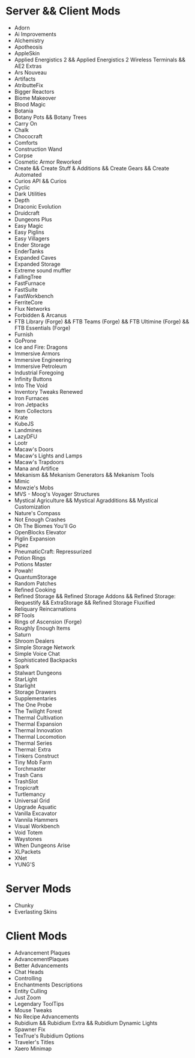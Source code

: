 # Server && Client Mods

* Adorn 
* Ai Improvements
* Alchemistry
* Apotheosis
* AppleSkin
* Applied Energistics 2 && Applied Energistics 2 Wireless Terminals && AE2 Extras
* Ars Nouveau
* Artifacts
* AtributteFix
* Bigger Reactors
* Biome Makeover 
* Blood Magic
* Botania
* Botany Pots && Botany Trees
* Carry On
* Chalk 
* Chococraft 
* Comforts 
* Construction Wand
* Corpse
* Cosmetic Armor Reworked
* Create && Create Stuff & Additions && Create Gears && Create Automated
* Curios API && Curios
* Cyclic
* Dark Utilities
* Depth 
* Draconic Evolution
* Druidcraft
* Dungeons Plus
* Easy Magic 
* Easy Piglins
* Easy Villagers
* Ender Storage
* EnderTanks
* Expanded Caves 
* Expanded Storage
* Extreme sound muffler
* FallingTree
* FastFurnace
* FastSuite
* FastWorkbench
* FerriteCore
* Flux Networks
* Forbidden & Arcanus
* FTB Library (Forge) && FTB Teams (Forge) && FTB Ultimine (Forge) && FTB Essentials (Forge)
* Furnish 
* GoProne
* Ice and Fire: Dragons
* Immersive Armors 
* Immersive Engineering
* Immersive Petroleum
* Industrial Foregoing
* Infinity Buttons 
* Into The Void 
* Inventory Tweaks Renewed
* Iron Furnaces
* Iron Jetpacks
* Item Collectors
* Krate
* KubeJS
* Landmines 
* LazyDFU
* Lootr
* Macaw's Doors
* Macaw's Lights and Lamps
* Macaw's Trapdoors
* Mana and Artifice
* Mekanism && Mekanism Generators && Mekanism Tools 
* Mimic
* Mowzie's Mobs
* MVS - Moog's Voyager Structures 
* Mystical Agriculture && Mystical Agradditions && Mystical Customization
* Nature's Compass
* Not Enough Crashes
* Oh The Biomes You'll Go
* OpenBlocks Elevator
* Piglin Expansion
* Pipez
* PneumaticCraft: Repressurized
* Potion Rings
* Potions Master
* Powah!
* QuantumStorage
* Random Patches
* Refined Cooking
* Refined Storage && Refined Storage Addons && Refined Storage: Requestify && ExtraStorage && Refined Storage Fluxified
* Reliquary Reincarnations
* RFTools
* Rings of Ascension (Forge)
* Roughly Enough Items 
* Saturn
* Shroom Dealers
* Simple Storage Network
* Simple Voice Chat 
* Sophisticated Backpacks
* Spark
* Stalwart Dungeons 
* StarLight
* Starlight
* Storage Drawers
* Supplementaries
* The One Probe
* The Twilight Forest
* Thermal Cultivation
* Thermal Expansion
* Thermal Innovation
* Thermal Locomotion
* Thermal Series
* Thermal: Extra
* Tinkers Construct
* Tiny Mob Farm
* Torchmaster
* Trash Cans
* TrashSlot
* Tropicraft 
* Turtlemancy
* Universal Grid
* Upgrade Aquatic
* Vanilla Excavator
* Vannila Hammers
* Visual Workbench
* Void Totem
* Waystones
* When Dungeons Arise
* XLPackets
* XNet
* YUNG'S

# Server Mods
* Chunky
* Everlasting Skins

# Client Mods
* Advancement Plaques
* AdvancementPlaques
* Better Advancements
* Chat Heads
* Controlling
* Enchantments Descriptions
* Entity Culling
* Just Zoom
* Legendary ToolTips
* Mouse Tweaks
* No Recipe Advancements
* Rubidium && Rubidium Extra && Rubidium Dynamic Lights
* Spawner Fix
* TexTrue's Rubidium Options
* Traveler's Titles
* Xaero Minimap
